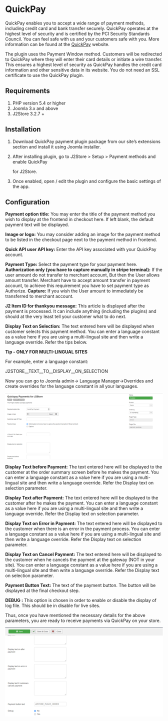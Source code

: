 # QuickPay

QuickPay enables you to accept a wide range of payment methods, including credit card and bank transfer securely. QuickPay operates at the highest level of security and is certified by the PCI Security Standards Council. You can feel safe with us and your customers safe with you. More information can be found at the [QuickPay](https://quickpay.net/) website.

The plugin uses the Payment Window method. Customers will be redirected to QuickPay where they will enter their card details or initiate a wire transfer. This ensures a highest level of security as QuickPay handles the credit card information and other sensitive data in its website. You do not need an SSL certificate to use the QuickPay plugin.  


## Requirements

1. PHP version 5.4 or higher
2. Joomla 3.x and above
3. J2Store 3.2.7 +

## Installation <a id="installation"></a>

1. Download QuickPay payment plugin package from our site’s extensions section and install it using Joomla installer.
2. After installing plugin, go to J2Store &gt; Setup &gt; Payment methods and enable QuickPay

   for J2Store.

3. Once enabled, open / edit the plugin and configure the basic settings of the app.

## Configuration <a id="configuration"></a>

**Payment option title:** You may enter the title of the payment method you wish to display at the frontend in checkout here. If left blank, the default payment text will be displayed.

**Image or logo:** You may consider adding an image for the payment method to be listed in the checkout page next to the payment method in frontend.

**Quick API user API key:** Enter the API key associated with your QuickPay account.

**Payment Type:** Select the payment type for your payment here.                                                                                  **Authorization only \(you have to capture manually in stripe terminal\):** If the user amount do not transfer to merchant account, But then the User allows amount transfer. Merchant have to accept amount transfer in payment account, to achieve this requirement you have to set payment type as Authorize.                                                                                                                                                               **Capture:** If you wish the User amount to immediately be transferred to merchant account.

**J2 Item ID for thankyou message:** This article is displayed after the payment is processed. It can include anything \(including the plugins\) and should at the very least tell your customer what to do next.

**Display Text on Selection:** The text entered here will be displayed when customer selects this payment method. You can enter a language constant as a value here if you are using a multi-lingual site and then write a language override. Refer the tips below.

**Tip - ONLY FOR MULTI-LINGUAL SITES**

For example, enter a language constant:

J2STORE\__TEXT\__TO\__DISPLAY\__ON\_SELECTION

Now you can go to Joomla admin-&gt; Language Manager-&gt;Overrides and create overrides for the language constant in all your languages.

![QuickPay Payment Plugin-Img1](../.gitbook/assets/quickpay-payment-img1.png)

**Display Text before Payment:** The text entered here will be displayed to the customer at the order summary screen before he makes the payment. You can enter a language constant as a value here if you are using a multi-lingual site and then write a language override. Refer the Display text on selection parameter.

**Display Text after Payment:** The text entered here will be displayed to the customer after he makes the payment. You can enter a language constant as a value here if you are using a multi-lingual site and then write a language override. Refer the Display text on selection parameter.

**Display Text on Error in Payment:** The text entered here will be displayed to the customer when there is an error in the payment process. You can enter a language constant as a value here if you are using a multi-lingual site and then write a language override. Refer the Display text on selection parameter.

**Display Text on Cancel Payment:** The text entered here will be displayed to the customer when he cancels the payment at the gateway \(NOT in your site\). You can enter a language constant as a value here if you are using a multi-lingual site and then write a language override. Refer the Display text on selection parameter.

**Payment Button Text:** The text of the payment button. The button will be displayed at the final checkout step.

**DEBUG :** This option is chosen in order to enable or disable the display of log file. This should be in disable for live sites.

Thus, once you have mentioned the necessary details for the above parameters, you are ready to receive payments via QuickPay on your store.

![QuickPay Payment Plugin-Img2](../.gitbook/assets/quickpay-payment-img2.png)

